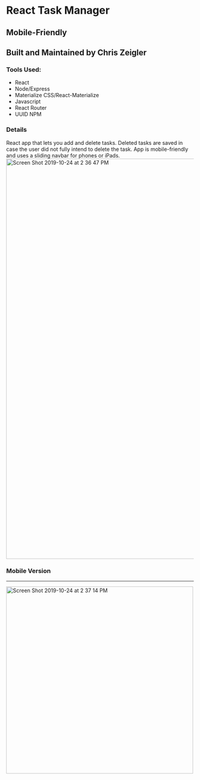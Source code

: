 # React Task Manager
## Mobile-Friendly
## Built and Maintained by Chris Zeigler

### Tools Used:

* React
* Node/Express
* Materialize CSS/React-Materialize
* Javascript
* React Router
* UUID NPM

### Details
React app that lets you add and delete tasks. Deleted tasks are saved in case the user did not fully intend to delete the task. App is mobile-friendly and uses a sliding navbar for phones or iPads.
<img width="1074" alt="Screen Shot 2019-10-24 at 2 36 47 PM" src="https://user-images.githubusercontent.com/50716272/67515120-0a3a3b00-f66c-11e9-9517-d6917239ea9d.png">

### Mobile Version
***
<img width="502" alt="Screen Shot 2019-10-24 at 2 37 14 PM" src="https://user-images.githubusercontent.com/50716272/67515129-0c9c9500-f66c-11e9-980d-df04682b7745.png">
